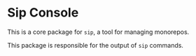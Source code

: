 # Sip Console

This is a core package for `sip`, a tool for managing monorepos.

This package is responsible for the output of `sip` commands.
